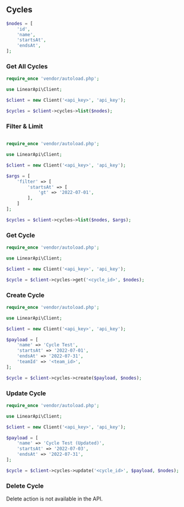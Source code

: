 ## Cycles

```php
$nodes = [
    'id',
    'name',
    'startsAt',
    'endsAt',
];
```

### Get All Cycles

```php
require_once 'vendor/autoload.php';

use LinearApi\Client;

$client = new Client('<api_key>', 'api_key');

$cycles = $client->cycles->list($nodes);
```

### Filter & Limit

```php

require_once 'vendor/autoload.php';

use LinearApi\Client;

$client = new Client('<api_key>', 'api_key');

$args = [
    'filter' => [
        'startsAt' => [
            'gt' => '2022-07-01',
        ],
    ]
];

$cycles = $client->cycles->list($nodes, $args);
```

### Get Cycle

```php
require_once 'vendor/autoload.php';

use LinearApi\Client;

$client = new Client('<api_key>', 'api_key');

$cycle = $client->cycles->get('<cycle_id>', $nodes);
```

### Create Cycle

```php
require_once 'vendor/autoload.php';

use LinearApi\Client;

$client = new Client('<api_key>', 'api_key');

$payload = [
    'name' => 'Cycle Test',
    'startsAt' => '2022-07-01',
    'endsAt' => '2022-07-31',
    'teamId' => '<team_id>',
];

$cycle = $client->cycles->create($payload, $nodes);
```

### Update Cycle

```php
require_once 'vendor/autoload.php';

use LinearApi\Client;

$client = new Client('<api_key>', 'api_key');

$payload = [
    'name' => 'Cycle Test (Updated)',
    'startsAt' => '2022-07-03',
    'endsAt' => '2022-07-31',
];

$cycle = $client->cycles->update('<cycle_id>', $payload, $nodes);
```

### Delete Cycle

Delete action is not available in the API.
